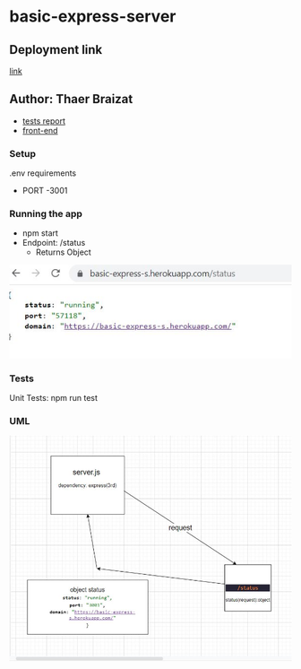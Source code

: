 # basic-express-server
## Deployment link
 [link](https://basic-express-s.herokuapp.com/)

## Author: Thaer Braizat

* [tests report](https://github.com/thaerbraizat/basic-express-server/actions)
* [front-end](https://basic-express-s.herokuapp.com/status)

### Setup
.env requirements
* PORT -3001

### Running the app
* npm start
* Endpoint: /status
   * Returns Object

![data](imag/lab222.JPG)

### Tests
Unit Tests: npm run test

### UML

![UML](imag/lab2.JPG)